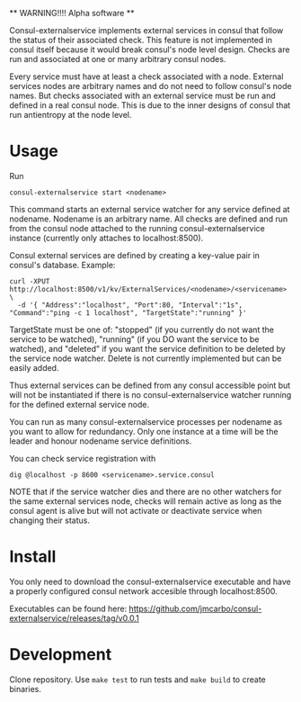 ** WARNING!!!! Alpha software **

Consul-externalservice implements external services in consul that follow
the status of their associated check.  This feature is not implemented in consul itself because it would
break consul's node level design. Checks are run and associated at one or many arbitrary consul nodes.

Every service must have at least a check associated with a node. External services nodes are arbitrary names and do not 
need to follow consul's node names. But checks associated with an external service must be run and defined in a real consul node.
This is due to the inner designs of consul that run antientropy at the node level.

Usage
=====

Run

```
consul-externalservice start <nodename>
```

This command starts an external service watcher for any service defined at nodename. Nodename is an arbitrary name. All checks are defined and run
from the consul node attached to the running consul-externalservice instance (currently only attaches to localhost:8500).

Consul external services are defined by creating a key-value pair in consul's database. Example:

```
curl -XPUT http://localhost:8500/v1/kv/ExternalServices/<nodename>/<servicename> \
  -d '{ "Address":"localhost", "Port":80, "Interval":"1s", "Command":"ping -c 1 localhost", "TargetState":"running" }'
```

TargetState must be one of:
"stopped" (if you currently do not want the service to be watched), "running" (if
you DO want the service to be watched), and "deleted" if you want the service
definition to be deleted by the service node watcher. Delete is not currently implemented 
but can be easily added.

Thus external services can be defined from any consul accessible point but will not be instantiated if there is no consul-externalservice watcher running for
the defined external service node.

You can run as many consul-externalservice processes per nodename as you want to allow for redundancy. Only one instance at a time will be the leader and honour
nodename service definitions.

You can check service registration with

```
dig @localhost -p 8600 <servicename>.service.consul
```

NOTE that if the service watcher dies and there are no other watchers for the same external services node, checks will remain active as long as the consul
agent is alive but will not activate or deactivate service when changing their status.

Install
=======

You only need to download the consul-externalservice executable and have a properly configured consul network accesible through localhost:8500.

Executables can be found here: https://github.com/jmcarbo/consul-externalservice/releases/tag/v0.0.1


Development
===========

Clone repository. Use `make test` to run tests and `make build` to create binaries.
